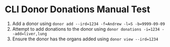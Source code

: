 # CLI Donor Donations Manual Test

1. Add a donor using `donor add --ird=1234 -f=Andrew -l=S -b=9999-09-09`
2. Attempt to add donations to the donor using `donor donations -i=1234 --add=liver,lung`
3. Ensure the donor has the organs added using `donor view --ird=1234`
